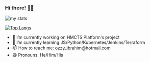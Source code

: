 ### Hi there! 👋🏾

<img alt="my stats" src="https://github-readme-stats.vercel.app/api?username=ozzyib"/>

[![Top Langs](https://github-readme-stats.vercel.app/api/top-langs/?username=ozzyib&layout=compact)](https://github.com/ozzyib/github-readme-stats&layout=compact)

- 🔭 I’m currently working on HMCTS Platform's project
- 🌱 I’m currently learning JS/Python/Kubernetes/Jenkins/Terraform
- 📫 How to reach me: ozzy_ibrahim@hotmail.com
- 😄 Pronouns: He/Him/His

<!--
**ozzyib/ozzyib** is a ✨ _special_ ✨ repository because its `README.md` (this file) appears on your GitHub profile.

Here are some ideas to get you started:

- 🔭 I’m currently working on ...
- 🌱 I’m currently learning ...
- 👯 I’m looking to collaborate on ...
- 🤔 I’m looking for help with ...
- 💬 Ask me about ...
- 📫 How to reach me: ...
- 😄 Pronouns: ...
- ⚡ Fun fact: ...
-->

